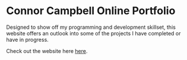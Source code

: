 # Connor Campbell Online Portfolio

Designed to show off my programming and development skillset, this website offers an outlook into some of the projects I have completed or have in progress.

Check out the website here [here](https://github.com/facebook/create-react-app).
